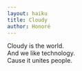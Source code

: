 ```yaml
---
layout: haiku
title: Cloudy
author: Honoré
---
```

Cloudy is the world. <br>
And we like technology. <br> Cause it unites people. <br>
